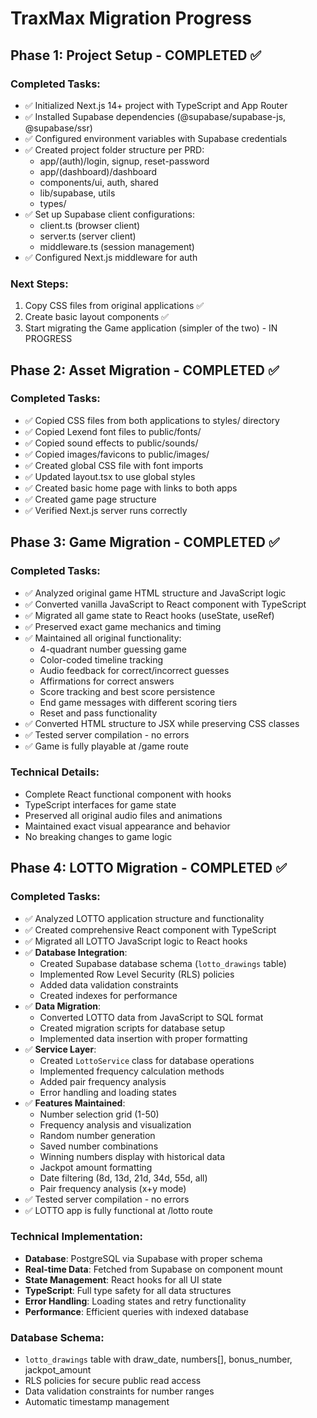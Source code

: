 # TraxMax Migration Progress

## Phase 1: Project Setup - COMPLETED ✅

### Completed Tasks:
- ✅ Initialized Next.js 14+ project with TypeScript and App Router
- ✅ Installed Supabase dependencies (@supabase/supabase-js, @supabase/ssr)
- ✅ Configured environment variables with Supabase credentials
- ✅ Created project folder structure per PRD:
  - app/(auth)/login, signup, reset-password
  - app/(dashboard)/dashboard
  - components/ui, auth, shared
  - lib/supabase, utils
  - types/
- ✅ Set up Supabase client configurations:
  - client.ts (browser client)
  - server.ts (server client)
  - middleware.ts (session management)
- ✅ Configured Next.js middleware for auth

### Next Steps:
1. Copy CSS files from original applications ✅
2. Create basic layout components ✅
3. Start migrating the Game application (simpler of the two) - IN PROGRESS

## Phase 2: Asset Migration - COMPLETED ✅

### Completed Tasks:
- ✅ Copied CSS files from both applications to styles/ directory
- ✅ Copied Lexend font files to public/fonts/
- ✅ Copied sound effects to public/sounds/
- ✅ Copied images/favicons to public/images/
- ✅ Created global CSS file with font imports
- ✅ Updated layout.tsx to use global styles
- ✅ Created basic home page with links to both apps
- ✅ Created game page structure
- ✅ Verified Next.js server runs correctly

## Phase 3: Game Migration - COMPLETED ✅

### Completed Tasks:
- ✅ Analyzed original game HTML structure and JavaScript logic
- ✅ Converted vanilla JavaScript to React component with TypeScript
- ✅ Migrated all game state to React hooks (useState, useRef)
- ✅ Preserved exact game mechanics and timing
- ✅ Maintained all original functionality:
  - 4-quadrant number guessing game
  - Color-coded timeline tracking
  - Audio feedback for correct/incorrect guesses
  - Affirmations for correct answers
  - Score tracking and best score persistence
  - End game messages with different scoring tiers
  - Reset and pass functionality
- ✅ Converted HTML structure to JSX while preserving CSS classes
- ✅ Tested server compilation - no errors
- ✅ Game is fully playable at /game route

### Technical Details:
- Complete React functional component with hooks
- TypeScript interfaces for game state
- Preserved all original audio files and animations
- Maintained exact visual appearance and behavior
- No breaking changes to game logic

## Phase 4: LOTTO Migration - COMPLETED ✅

### Completed Tasks:
- ✅ Analyzed LOTTO application structure and functionality
- ✅ Created comprehensive React component with TypeScript
- ✅ Migrated all LOTTO JavaScript logic to React hooks
- ✅ **Database Integration**:
  - Created Supabase database schema (`lotto_drawings` table)
  - Implemented Row Level Security (RLS) policies
  - Added data validation constraints
  - Created indexes for performance
- ✅ **Data Migration**:
  - Converted LOTTO data from JavaScript to SQL format
  - Created migration scripts for database setup
  - Implemented data insertion with proper formatting
- ✅ **Service Layer**:
  - Created `LottoService` class for database operations
  - Implemented frequency calculation methods
  - Added pair frequency analysis
  - Error handling and loading states
- ✅ **Features Maintained**:
  - Number selection grid (1-50)
  - Frequency analysis and visualization
  - Random number generation
  - Saved number combinations
  - Winning numbers display with historical data
  - Jackpot amount formatting
  - Date filtering (8d, 13d, 21d, 34d, 55d, all)
  - Pair frequency analysis (x+y mode)
- ✅ Tested server compilation - no errors
- ✅ LOTTO app is fully functional at /lotto route

### Technical Implementation:
- **Database**: PostgreSQL via Supabase with proper schema
- **Real-time Data**: Fetched from Supabase on component mount
- **State Management**: React hooks for all UI state
- **TypeScript**: Full type safety for all data structures
- **Error Handling**: Loading states and retry functionality
- **Performance**: Efficient queries with indexed database

### Database Schema:
- `lotto_drawings` table with draw_date, numbers[], bonus_number, jackpot_amount
- RLS policies for secure public read access
- Data validation constraints for number ranges
- Automatic timestamp management